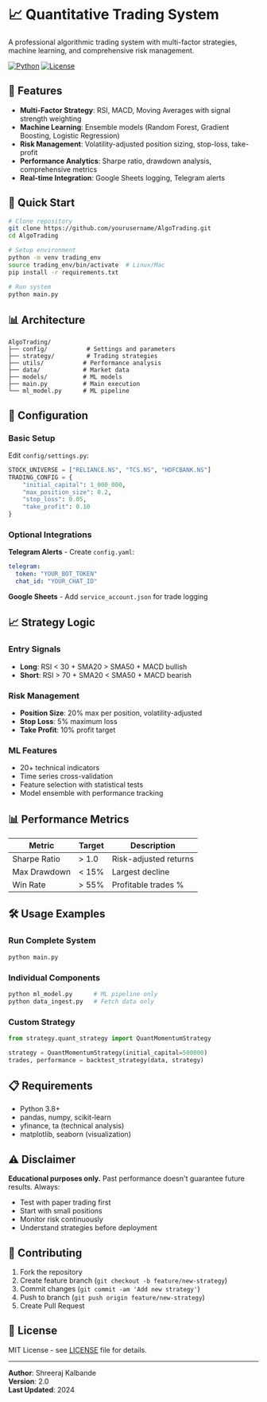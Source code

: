# 📈 Quantitative Trading System

A professional algorithmic trading system with multi-factor strategies, machine learning, and comprehensive risk management.

[![Python](https://img.shields.io/badge/Python-3.8+-blue.svg)](https://python.org)
[![License](https://img.shields.io/badge/License-MIT-green.svg)](LICENSE)

## 🎯 Features

- **Multi-Factor Strategy**: RSI, MACD, Moving Averages with signal strength weighting
- **Machine Learning**: Ensemble models (Random Forest, Gradient Boosting, Logistic Regression)
- **Risk Management**: Volatility-adjusted position sizing, stop-loss, take-profit
- **Performance Analytics**: Sharpe ratio, drawdown analysis, comprehensive metrics
- **Real-time Integration**: Google Sheets logging, Telegram alerts

## 🚀 Quick Start

```bash
# Clone repository
git clone https://github.com/yourusername/AlgoTrading.git
cd AlgoTrading

# Setup environment
python -m venv trading_env
source trading_env/bin/activate  # Linux/Mac
pip install -r requirements.txt

# Run system
python main.py
```

## 📊 Architecture

```
AlgoTrading/
├── config/           # Settings and parameters
├── strategy/         # Trading strategies
├── utils/           # Performance analysis
├── data/            # Market data
├── models/          # ML models
├── main.py          # Main execution
└── ml_model.py      # ML pipeline
```

## 🔧 Configuration

### Basic Setup
Edit `config/settings.py`:
```python
STOCK_UNIVERSE = ["RELIANCE.NS", "TCS.NS", "HDFCBANK.NS"]
TRADING_CONFIG = {
    "initial_capital": 1_000_000,
    "max_position_size": 0.2,
    "stop_loss": 0.05,
    "take_profit": 0.10
}
```

### Optional Integrations

**Telegram Alerts** - Create `config.yaml`:
```yaml
telegram:
  token: "YOUR_BOT_TOKEN"
  chat_id: "YOUR_CHAT_ID"
```

**Google Sheets** - Add `service_account.json` for trade logging

## 📈 Strategy Logic

### Entry Signals
- **Long**: RSI < 30 + SMA20 > SMA50 + MACD bullish
- **Short**: RSI > 70 + SMA20 < SMA50 + MACD bearish

### Risk Management
- **Position Size**: 20% max per position, volatility-adjusted
- **Stop Loss**: 5% maximum loss
- **Take Profit**: 10% profit target

### ML Features
- 20+ technical indicators
- Time series cross-validation
- Feature selection with statistical tests
- Model ensemble with performance tracking

## 📊 Performance Metrics

| Metric | Target | Description |
|--------|--------|-------------|
| Sharpe Ratio | > 1.0 | Risk-adjusted returns |
| Max Drawdown | < 15% | Largest decline |
| Win Rate | > 55% | Profitable trades % |

## 🛠️ Usage Examples

### Run Complete System
```bash
python main.py
```

### Individual Components
```bash
python ml_model.py      # ML pipeline only
python data_ingest.py   # Fetch data only
```

### Custom Strategy
```python
from strategy.quant_strategy import QuantMomentumStrategy

strategy = QuantMomentumStrategy(initial_capital=500000)
trades, performance = backtest_strategy(data, strategy)
```

## 📋 Requirements

- Python 3.8+
- pandas, numpy, scikit-learn
- yfinance, ta (technical analysis)
- matplotlib, seaborn (visualization)

## ⚠️ Disclaimer

**Educational purposes only.** Past performance doesn't guarantee future results. Always:
- Test with paper trading first
- Start with small positions
- Monitor risk continuously
- Understand strategies before deployment

## 🤝 Contributing

1. Fork the repository
2. Create feature branch (`git checkout -b feature/new-strategy`)
3. Commit changes (`git commit -am 'Add new strategy'`)
4. Push to branch (`git push origin feature/new-strategy`)
5. Create Pull Request

## 📄 License

MIT License - see [LICENSE](LICENSE) file for details.

---

**Author**: Shreeraj Kalbande  
**Version**: 2.0  
**Last Updated**: 2024